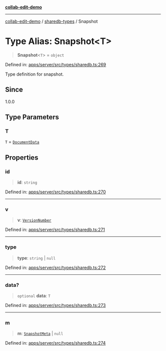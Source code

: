 [**collab-edit-demo**](../../README.md)

***

[collab-edit-demo](../../README.md) / [sharedb-types](../README.md) / Snapshot

# Type Alias: Snapshot\<T\>

> **Snapshot**\<`T`\> = `object`

Defined in: [apps/server/src/types/sharedb.ts:269](https://github.com/austyle-io/pub-sub-demo/blob/00b2f1e9b947d5e964db5c3be9502513c4374263/apps/server/src/types/sharedb.ts#L269)

Type definition for snapshot.

## Since

1.0.0

## Type Parameters

### T

`T` = [`DocumentData`](DocumentData.md)

## Properties

### id

> **id**: `string`

Defined in: [apps/server/src/types/sharedb.ts:270](https://github.com/austyle-io/pub-sub-demo/blob/00b2f1e9b947d5e964db5c3be9502513c4374263/apps/server/src/types/sharedb.ts#L270)

***

### v

> **v**: [`VersionNumber`](VersionNumber.md)

Defined in: [apps/server/src/types/sharedb.ts:271](https://github.com/austyle-io/pub-sub-demo/blob/00b2f1e9b947d5e964db5c3be9502513c4374263/apps/server/src/types/sharedb.ts#L271)

***

### type

> **type**: `string` \| `null`

Defined in: [apps/server/src/types/sharedb.ts:272](https://github.com/austyle-io/pub-sub-demo/blob/00b2f1e9b947d5e964db5c3be9502513c4374263/apps/server/src/types/sharedb.ts#L272)

***

### data?

> `optional` **data**: `T`

Defined in: [apps/server/src/types/sharedb.ts:273](https://github.com/austyle-io/pub-sub-demo/blob/00b2f1e9b947d5e964db5c3be9502513c4374263/apps/server/src/types/sharedb.ts#L273)

***

### m

> **m**: [`SnapshotMeta`](SnapshotMeta.md) \| `null`

Defined in: [apps/server/src/types/sharedb.ts:274](https://github.com/austyle-io/pub-sub-demo/blob/00b2f1e9b947d5e964db5c3be9502513c4374263/apps/server/src/types/sharedb.ts#L274)

